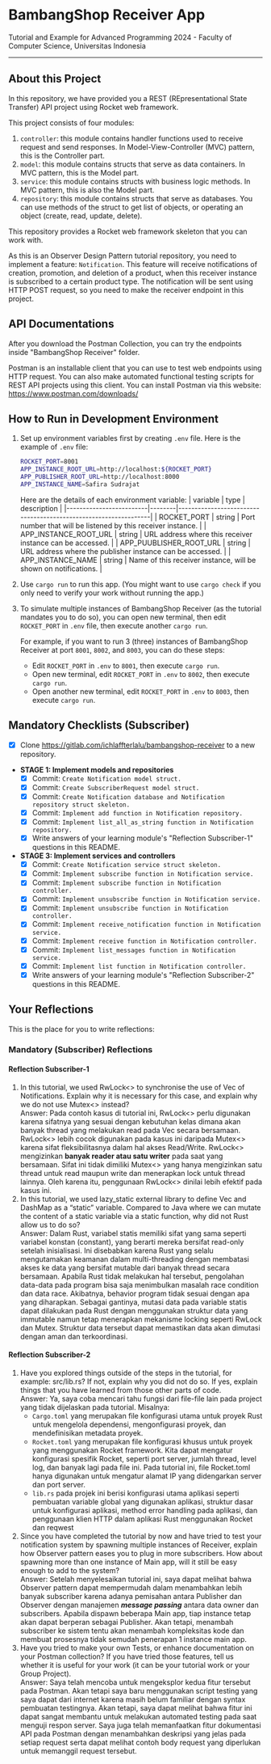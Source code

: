 # BambangShop Receiver App
Tutorial and Example for Advanced Programming 2024 - Faculty of Computer Science, Universitas Indonesia

---

## About this Project
In this repository, we have provided you a REST (REpresentational State Transfer) API project using Rocket web framework.

This project consists of four modules:
1.  `controller`: this module contains handler functions used to receive request and send responses.
    In Model-View-Controller (MVC) pattern, this is the Controller part.
2.  `model`: this module contains structs that serve as data containers.
    In MVC pattern, this is the Model part.
3.  `service`: this module contains structs with business logic methods.
    In MVC pattern, this is also the Model part.
4.  `repository`: this module contains structs that serve as databases.
    You can use methods of the struct to get list of objects, or operating an object (create, read, update, delete).

This repository provides a Rocket web framework skeleton that you can work with.

As this is an Observer Design Pattern tutorial repository, you need to implement a feature: `Notification`.
This feature will receive notifications of creation, promotion, and deletion of a product, when this receiver instance is subscribed to a certain product type.
The notification will be sent using HTTP POST request, so you need to make the receiver endpoint in this project.

## API Documentations
After you download the Postman Collection, you can try the endpoints inside "BambangShop Receiver" folder.

Postman is an installable client that you can use to test web endpoints using HTTP request.
You can also make automated functional testing scripts for REST API projects using this client.
You can install Postman via this website: https://www.postman.com/downloads/

## How to Run in Development Environment
1.  Set up environment variables first by creating `.env` file.
    Here is the example of `.env` file:
    ```bash
    ROCKET_PORT=8001
    APP_INSTANCE_ROOT_URL=http://localhost:${ROCKET_PORT}
    APP_PUBLISHER_ROOT_URL=http://localhost:8000
    APP_INSTANCE_NAME=Safira Sudrajat
    ```
    Here are the details of each environment variable:
    | variable                | type   | description                                                     |
    |-------------------------|--------|-----------------------------------------------------------------|
    | ROCKET_PORT             | string | Port number that will be listened by this receiver instance.    |
    | APP_INSTANCE_ROOT_URL   | string | URL address where this receiver instance can be accessed.       |
    | APP_PUUBLISHER_ROOT_URL | string | URL address where the publisher instance can be accessed.       |
    | APP_INSTANCE_NAME       | string | Name of this receiver instance, will be shown on notifications. |
2.  Use `cargo run` to run this app.
    (You might want to use `cargo check` if you only need to verify your work without running the app.)
3.  To simulate multiple instances of BambangShop Receiver (as the tutorial mandates you to do so),
    you can open new terminal, then edit `ROCKET_PORT` in `.env` file, then execute another `cargo run`.

    For example, if you want to run 3 (three) instances of BambangShop Receiver at port `8001`, `8002`, and `8003`, you can do these steps:
    -   Edit `ROCKET_PORT` in `.env` to `8001`, then execute `cargo run`.
    -   Open new terminal, edit `ROCKET_PORT` in `.env` to `8002`, then execute `cargo run`.
    -   Open another new terminal, edit `ROCKET_PORT` in `.env` to `8003`, then execute `cargo run`.

## Mandatory Checklists (Subscriber)
-   [x] Clone https://gitlab.com/ichlaffterlalu/bambangshop-receiver to a new repository.
-   **STAGE 1: Implement models and repositories**
    -   [x] Commit: `Create Notification model struct.`
    -   [x] Commit: `Create SubscriberRequest model struct.`
    -   [x] Commit: `Create Notification database and Notification repository struct skeleton.`
    -   [x] Commit: `Implement add function in Notification repository.`
    -   [x] Commit: `Implement list_all_as_string function in Notification repository.`
    -   [x] Write answers of your learning module's "Reflection Subscriber-1" questions in this README.
-   **STAGE 3: Implement services and controllers**
    -   [x] Commit: `Create Notification service struct skeleton.`
    -   [x] Commit: `Implement subscribe function in Notification service.`
    -   [x] Commit: `Implement subscribe function in Notification controller.`
    -   [x] Commit: `Implement unsubscribe function in Notification service.`
    -   [x] Commit: `Implement unsubscribe function in Notification controller.`
    -   [x] Commit: `Implement receive_notification function in Notification service.`
    -   [x] Commit: `Implement receive function in Notification controller.`
    -   [x] Commit: `Implement list_messages function in Notification service.`
    -   [x] Commit: `Implement list function in Notification controller.`
    -   [x] Write answers of your learning module's "Reflection Subscriber-2" questions in this README.

## Your Reflections
This is the place for you to write reflections:

### Mandatory (Subscriber) Reflections

#### Reflection Subscriber-1
1. In this tutorial, we used RwLock<> to synchronise the use of Vec of Notifications. Explain why it is necessary for this case, and explain why we do not use Mutex<> instead?<br>
Answer: Pada contoh kasus di tutorial ini, RwLock<> perlu digunakan karena sifatnya yang sesuai dengan kebutuhan kelas dimana akan banyak thread yang melakukan read pada Vec<Notifications> secara bersamaan. RwLock<> lebih cocok digunakan pada kasus ini daripada Mutex<> karena sifat fleksibilitasnya dalam hal akses Read/Write. RwLock<> mengizinkan **banyak reader atau satu writer** pada saat yang bersamaan. Sifat ini tidak dimiliki Mutex<> yang hanya mengizinkan satu thread untuk read maupun write dan menerapkan lock untuk thread lainnya. Oleh karena itu, penggunaan RwLock<> dinilai lebih efektif pada kasus ini.
2. In this tutorial, we used lazy_static external library to define Vec and DashMap as a “static” variable. Compared to Java where we can mutate the content of a static variable via a static function, why did not Rust allow us to do so?<br>
Answer: Dalam Rust, variabel statis memiliki sifat yang sama seperti variabel konstan (constant), yang berarti mereka bersifat read-only setelah inisialisasi. Ini disebabkan karena Rust yang selalu mengutamakan keamanan dalam multi-threading dengan membatasi akses ke data yang bersifat mutable dari banyak thread secara bersamaan. Apabila Rust tidak melakukan hal tersebut, pengolahan data-data pada program bisa saja menimbulkan masalah race condition dan data race. Akibatnya, behavior program tidak sesuai dengan apa yang diharapkan. Sebagai gantinya, mutasi data pada variable statis dapat dilakukan pada Rust dengan menggunakan struktur data yang immutable namun tetap menerapkan mekanisme locking seperti RwLock dan Mutex. Struktur data tersebut dapat memastikan data akan dimutasi dengan aman dan terkoordinasi.


#### Reflection Subscriber-2
1. Have you explored things outside of the steps in the tutorial, for example: src/lib.rs? If not, explain why you did not do so. If yes, explain things that you have learned from those other parts of code.<br>
Answer: Ya, saya coba mencari tahu fungsi dari file-file lain pada project yang tidak dijelaskan pada tutorial. Misalnya:
    - `Cargo.toml` yang merupakan file konfigurasi utama untuk proyek Rust untuk mengelola dependensi, mengonfigurasi proyek, dan mendefinisikan metadata proyek.
    - `Rocket.toml` yang merupakan file konfigurasi khusus untuk proyek yang menggunakan Rocket framework. Kita dapat mengatur konfigurasi spesifik Rocket, seperti port server, jumlah thread, level log, dan banyak lagi pada file ini. Pada tutorial ini, file Rocket.toml hanya digunakan untuk mengatur alamat IP yang didengarkan server dan port server.
    - `lib.rs` pada projek ini berisi konfigurasi utama aplikasi seperti pembuatan variable global yang digunakan aplikasi, struktur dasar untuk konfigurasi aplikasi, method error handling pada aplikasi, dan penggunaan klien HTTP dalam aplikasi Rust menggunakan Rocket dan reqwest
2. Since you have completed the tutorial by now and have tried to test your notification system by spawning multiple instances of Receiver, explain how Observer pattern eases you to plug in more subscribers. How about spawning more than one instance of Main app, will it still be easy enough to add to the system?<br>
Answer: Setelah menyelesaikan tutorial ini, saya dapat melihat bahwa Observer pattern dapat mempermudah dalam menambahkan lebih banyak subscriber karena adanya pemisahan antara Publisher dan Observer dengan manajemen **_message passing_** antara data owner dan subscribers. Apabila dispawn beberapa Main app, tiap instance tetap akan dapat berperan sebagai Publisher. Akan tetapi, menambah subscriber ke sistem tentu akan menambah kompleksitas kode dan membuat prosesnya tidak semudah penerapan 1 instance main app.
3. Have you tried to make your own Tests, or enhance documentation on your Postman collection? If you have tried those features, tell us whether it is useful for your work (it can be your tutorial work or your Group Project).<br>
Answer: Saya telah mencoba untuk mengeksplor kedua fitur tersebut pada Postman. Akan tetapi saya baru menggunakan script testing yang saya dapat dari internet karena masih belum familiar dengan syntax pembuatan testingnya. Akan tetapi, saya dapat melihat bahwa fitur ini dapat sangat membantu untuk melakukan automated testing pada saat menguji respon server. Saya juga telah memanfaatkan fitur dokumentasi API pada Postman dengan menambahkan deskripsi yang jelas pada setiap request serta dapat melihat contoh body request yang diperlukan untuk memanggil request tersebut.